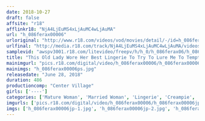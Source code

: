 ```yaml
---
date: 2018-10-27
draft: false
affsite: "r18"
afflinkr18: "NjA4LjEuMS4xLjAuMC4wLjAuMA"
url: "h_086ferax00006"
urloriginal: "http://www.r18.com/videos/vod/movies/detail/-/id=h_086ferax00006"
urlfinal: "http://media.r18.com/track/NjA4LjEuMS4xLjAuMC4wLjAuMA/videos/vod/movies/detail/-/id=h_086ferax00006"
samplevid: "awspv3001.r18.com/litevideo/freepv/h/h_0/h_086ferax06/h_086ferax06_dmb_w.mp4"
title: "This Old Lady Wore Her Best Lingerie To Try To Lure Me To Temptation Deluxe Edition 28 Ladies/8 Hours"
mainimgurl: "pics.r18.com/digital/video/h_086ferax00006/h_086ferax00006ps.jpg"
mainimgs: "h_086ferax00006ps.jpg"
releasedate: "June 28, 2018"
duration: 486
productioncomp: "Center Village"
girls: ['----']
categories: ['Mature Woman', 'Married Woman', 'Lingerie', 'Creampie', 'Compilation', 'Over 4 Hours', 'Hi-Def']
imgurls: ['pics.r18.com/digital/video/h_086ferax00006/h_086ferax00006jp-1.jpg', 'pics.r18.com/digital/video/h_086ferax00006/h_086ferax00006jp-2.jpg', 'pics.r18.com/digital/video/h_086ferax00006/h_086ferax00006jp-3.jpg', 'pics.r18.com/digital/video/h_086ferax00006/h_086ferax00006jp-4.jpg', 'pics.r18.com/digital/video/h_086ferax00006/h_086ferax00006jp-5.jpg', 'pics.r18.com/digital/video/h_086ferax00006/h_086ferax00006jp-6.jpg', 'pics.r18.com/digital/video/h_086ferax00006/h_086ferax00006jp-7.jpg', 'pics.r18.com/digital/video/h_086ferax00006/h_086ferax00006jp-8.jpg', 'pics.r18.com/digital/video/h_086ferax00006/h_086ferax00006jp-9.jpg', 'pics.r18.com/digital/video/h_086ferax00006/h_086ferax00006jp-10.jpg', 'pics.r18.com/digital/video/h_086ferax00006/h_086ferax00006jp-11.jpg', 'pics.r18.com/digital/video/h_086ferax00006/h_086ferax00006jp-12.jpg', 'pics.r18.com/digital/video/h_086ferax00006/h_086ferax00006jp-13.jpg', 'pics.r18.com/digital/video/h_086ferax00006/h_086ferax00006jp-14.jpg', 'pics.r18.com/digital/video/h_086ferax00006/h_086ferax00006jp-15.jpg', 'pics.r18.com/digital/video/h_086ferax00006/h_086ferax00006jp-16.jpg', 'pics.r18.com/digital/video/h_086ferax00006/h_086ferax00006jp-17.jpg', 'pics.r18.com/digital/video/h_086ferax00006/h_086ferax00006jp-18.jpg', 'pics.r18.com/digital/video/h_086ferax00006/h_086ferax00006jp-19.jpg', 'pics.r18.com/digital/video/h_086ferax00006/h_086ferax00006jp-20.jpg']
imgs: ['h_086ferax00006jp-1.jpg', 'h_086ferax00006jp-2.jpg', 'h_086ferax00006jp-3.jpg', 'h_086ferax00006jp-4.jpg', 'h_086ferax00006jp-5.jpg', 'h_086ferax00006jp-6.jpg', 'h_086ferax00006jp-7.jpg', 'h_086ferax00006jp-8.jpg', 'h_086ferax00006jp-9.jpg', 'h_086ferax00006jp-10.jpg', 'h_086ferax00006jp-11.jpg', 'h_086ferax00006jp-12.jpg', 'h_086ferax00006jp-13.jpg', 'h_086ferax00006jp-14.jpg', 'h_086ferax00006jp-15.jpg', 'h_086ferax00006jp-16.jpg', 'h_086ferax00006jp-17.jpg', 'h_086ferax00006jp-18.jpg', 'h_086ferax00006jp-19.jpg', 'h_086ferax00006jp-20.jpg']
---
```

